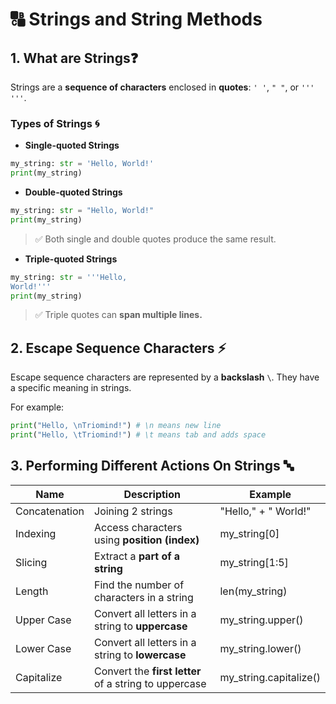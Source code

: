 # 🔠 Strings and String Methods

## 1. What are Strings❓
Strings are a **sequence of characters** enclosed in **quotes**: `' '`, `" "`, or `''' '''`.

### Types of Strings 🌀

- **Single-quoted Strings**
```python
my_string: str = 'Hello, World!'
print(my_string)
```

- **Double-quoted Strings**
```python
my_string: str = "Hello, World!"
print(my_string)
```
> ✅ Both single and double quotes produce the same result.

- **Triple-quoted Strings**
```python
my_string: str = '''Hello,
World!'''
print(my_string)
```
> ✅ Triple quotes can **span multiple lines.**

## 2. Escape Sequence Characters ⚡
Escape sequence characters are represented by a **backslash** `\`. They have a specific meaning in strings.

For example:
```python
print("Hello, \nTriomind!") # \n means new line
print("Hello, \tTriomind!") # \t means tab and adds space
```

## 3. Performing Different Actions On Strings 🔤
| Name          | Description                                           | Example               |
|---------------|------------------------------------------------------|---------------------|
| Concatenation | Joining 2 strings                                    | "Hello," + " World!" |
| Indexing      | Access characters using **position (index)**        | my_string[0]        |
| Slicing       | Extract a **part of a string**                      | my_string[1:5]      |
| Length        | Find the number of characters in a string           | len(my_string)      |
| Upper Case    | Convert all letters in a string to **uppercase**    | my_string.upper()   |
| Lower Case    | Convert all letters in a string to **lowercase**    | my_string.lower()   |
| Capitalize    | Convert the **first letter** of a string to uppercase | my_string.capitalize() |

